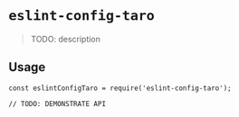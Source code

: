 # `eslint-config-taro`

> TODO: description

## Usage

```
const eslintConfigTaro = require('eslint-config-taro');

// TODO: DEMONSTRATE API
```
